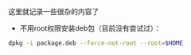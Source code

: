 这里就记录一些很杂的内容了

- 不用root权限安装deb包（目前没有尝试过）：
```bash
dpkg -i package.deb --force-not-root --root=$HOME
```

